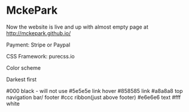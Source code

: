 # MckePark

Now the website is live and up with almost empty page at http://mckepark.github.io/

Payment: Stripe or Paypal

CSS Framework: purecss.io

Color scheme

Darkest first

#000	black - will not use
#5e5e5e	link hover
#858585	link 
#a8a8a8	top navigation bar/ footer
#ccc	ribbon(just above footer)
#e6e6e6	text
#fff	white
